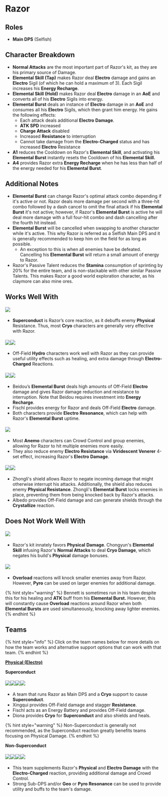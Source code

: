 # Razor

## Roles

* **Main DPS** (Selfish)

## Character Breakdown

* **Normal Attacks** are the most important part of Razor's kit, as they are his primary source of Damage.
* **Elemental Skill (Tap)** makes Razor deal **Electro** damage and gains an **Electro** Sigil (of which he can hold a maximum of 3). Each Sigil increases his **Energy Recharge**.
* **Elemental Skill (Hold)** makes Razor deal **Electro** damage in an **AoE** and converts all of his **Electro** Sigils into energy.
* **Elemental Burst** deals an instance of **Electro** damage in an **AoE** and consumes all his **Electro** Sigils, which then grant him energy. He gains the following effects:
  * Each attack deals additional **Electro** **Damage**.
  * **ATK SPD** increased
  * **Charge Attack** disabled
  * Increased **Resistance** to interruption
  * Cannot take damage from the **Electro-Charged** status and has increased **Electro** Resistance
* **A1** reduces the Cooldown on Razor's **Elemental Skill**, and activating his **Elemental Burst** instantly resets the Cooldown of his **Elemental Skill.**
* **A4** provides Razor extra **Energy Recharge** when he has less than half of the energy needed for his **Elemental Burst**.

## Additional Notes

* **Elemental Burst** can change Razor's optimal attack combo depending if it's active or not. Razor deals more damage per second with a three-hit combo followed by a dash cancel to omit the final attack if his **Elemental Burst** it's not active; however, if Razor's **Elemental Burst** is active he will deal more damage with a full four-hit combo and dash cancelling after the fourth hit instead.
* **Elemental Burst** will be cancelled when swapping to another character while it's active. This why Razor is referred as a Selfish Main DPS and it is generally recommended to keep him on the field for as long as possible.
  * An exception to this is when all enemies have be defeated. Cancelling his **Elemental Burst** will return a small amount of energy to Razor.
* Razor's Passive Talent reduces the **Stamina** consumption of sprinting by 20% for the entire team, and is non-stackable with other similar Passive Talents. This makes Razor a good world exploration character, as his claymore can also mine ores.

## Works Well With

#### ![](../../.gitbook/assets/Element\_Cryo.webp)

* **Superconduct** is Razor’s core reaction, as it debuffs enemy **Physical** Resistance. Thus, most **Cryo** characters are generally very effective with Razor.

#### ![](../../.gitbook/assets/UI\_AvatarIcon\_Xingqiu.png)![](../../.gitbook/assets/UI\_AvatarIcon\_Barbara.png)

* Off-Field **Hydro** characters work well with Razor as they can provide useful utility effects such as healing, and extra damage through **Electro-Charged** Reactions.

#### ![](../../.gitbook/assets/UI\_AvatarIcon\_Beidou.png)![](../../.gitbook/assets/UI\_AvatarIcon\_Fischl.png)

* Beidou’s **Elemental Burst** deals high amounts of Off-Field **Electro** damage and gives Razor damage reduction and resistance to interruption. Note that Beidou requires investment into **Energy Recharge**.
* Fischl provides energy for Razor and deals Off-Field **Electro** damage.
* Both characters provide **Electro** **Resonance**, which can help with Razor's **Elemental Burst** uptime.

#### ![](../../.gitbook/assets/Element\_Anemo.webp)

* Most **Anemo** characters can Crowd Control and group enemies, allowing for Razor to hit multiple enemies more easily.
* They also reduce enemy **Electro Resistance** via **Viridescent Venerer** 4-set effect, increasing Razor's **Electro** **Damage**.

#### ![](../../.gitbook/assets/UI\_AvatarIcon\_Zhongli.png)![](../../.gitbook/assets/UI\_AvatarIcon\_Albedo.png)

* Zhongli's shield allows Razor to negate incoming damage that might otherwise interrupt his attacks. Additionally, the shield also reduces enemy **Physical Resistance**. Zhongli's **Elemental Burst** locks enemies in place, preventing them from being knocked back by Razor's attacks.
* Albedo provides Off-Field damage and can generate shields through the **Crystallize** reaction.

## **Does Not Work Well With**

#### ![](../../.gitbook/assets/UI\_AvatarIcon\_Chongyun.png)

* Razor's kit innately favors **Physical** **Damage**. Chongyun's **Elemental Skill** infusing Razor's **Normal Attacks** to deal **Cryo Damage**, which negates his build's **Physical** damage bonuses.

#### ![](../../.gitbook/assets/Element\_Pyro.webp)

* **Overload** reactions will knock smaller enemies away from Razor. However, **Pyro** can be used on larger enemies for additional damage.

{% hint style="warning" %}
Bennett is sometimes run in his team despite this for his healing and **ATK** buff from his **Elemental Burst.** However, this will constantly cause **Overload** reactions around Razor when both **Elemental Bursts** are used simultaneously, knocking away lighter enemies.
{% endhint %}

## **Teams**

{% hint style="info" %}
Click on the team names below for more details on how the team works and alternative support options that can work with that team.
{% endhint %}

[**Physical (Electro)**](../../teams/physical.md)

**Superconduct**

#### ![](../../.gitbook/assets/UI\_AvatarIcon\_Razor.png)![](../../.gitbook/assets/UI\_AvatarIcon\_Xingqiu.png)![](../../.gitbook/assets/UI\_AvatarIcon\_Fischl.png)![](../../.gitbook/assets/UI\_AvatarIcon\_Diona.png)

* A team that runs Razor as Main DPS and a **Cryo** support to cause **Superconduct**.
* Xingqui provides Off-Field damage and stagger **Resistance**.
* Fischl acts as an Energy Battery and provides Off-Field damage.
* Diona provides **Cryo** for **Superconduct** and also shields and heals.

{% hint style="warning" %}
Non-Superconduct is generally not recommended, as the Superconduct reaction greatly benefits teams focusing on Physical Damage.
{% endhint %}

**Non-Superconduct**

#### ![](../../.gitbook/assets/UI\_AvatarIcon\_Razor.png)![](../../.gitbook/assets/UI\_AvatarIcon\_Xingqiu.png)![](../../.gitbook/assets/UI\_AvatarIcon\_Albedo.png)![](../../.gitbook/assets/UI\_AvatarIcon\_Zhongli.png)

* This team supplements Razor's **Physical** and **Electro** **Damage** with the **Electro-Charged** reaction, providing additional damage and Crowd Control.
* Strong Sub-DPS and/or **Geo** or **Pyro Resonance** can be used to provide utility and buffs to the team's damage.
